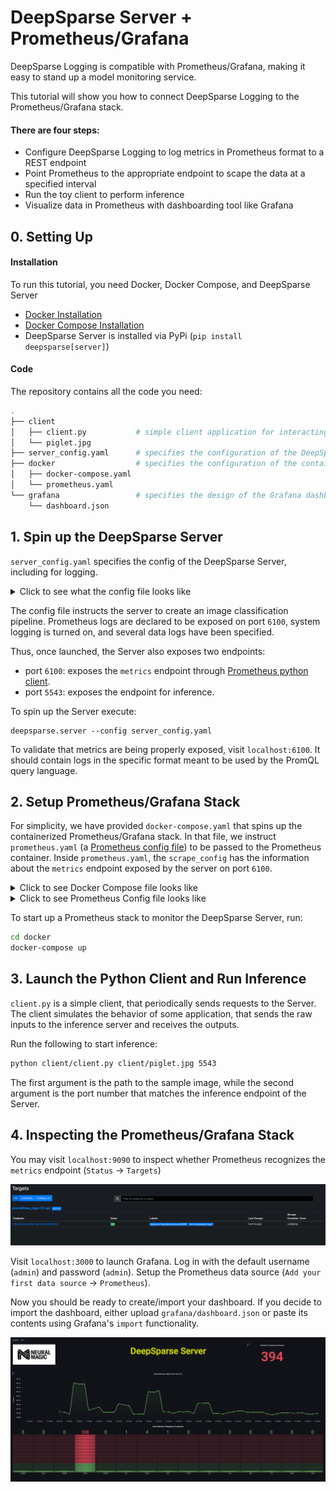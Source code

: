 # DeepSparse Server + Prometheus/Grafana

DeepSparse Logging is compatible with Prometheus/Grafana, making it easy to stand up a model monitoring service.

This tutorial will show you how to connect DeepSparse Logging to the Prometheus/Grafana stack.

#### There are four steps:
- Configure DeepSparse Logging to log metrics in Prometheus format to a REST endpoint
- Point Prometheus to the appropriate endpoint to scape the data at a specified interval
- Run the toy client to perform inference
- Visualize data in Prometheus with dashboarding tool like Grafana

## 0. Setting Up
#### Installation

To run this tutorial, you need Docker, Docker Compose, and DeepSparse Server
- [Docker Installation](https://docs.docker.com/engine/install/)
- [Docker Compose Installation](https://docs.docker.com/compose/install/)
- DeepSparse Server is installed via PyPi (`pip install deepsparse[server]`)

#### Code
The repository contains all the code you need:

```bash
.
├── client 
│   ├── client.py           # simple client application for interacting with Server
│   └── piglet.jpg 
├── server_config.yaml      # specifies the configuration of the DeepSparse server
├── docker                  # specifies the configuration of the containerized Prometheus/Grafana stack
│   ├── docker-compose.yaml
│   └── prometheus.yaml
└── grafana                 # specifies the design of the Grafana dashboard
    └── dashboard.json
```
## 1. Spin up the DeepSparse Server

`server_config.yaml` specifies the config of the DeepSparse Server, including for logging. 

<details>
    <summary>Click to see what the config file looks like</summary>

```yaml
# server_config.yaml

loggers:                        # << relevant to logging
  prometheus:           
    port: 6100
    
system_logging: on              # << relevant to logging

endpoints:
  - task: image_classification
    batch_size: 1
    model: zoo:cv/classification/resnet_v1-50/pytorch/sparseml/imagenet/pruned95_quant-none
    name: image_classification_pipeline
    data_logging:               # << relevant to logging
        pipeline_inputs:
        ...
```
</details>

The config file instructs the server to create an image classification pipeline. Prometheus logs are declared to be exposed on port `6100`, system logging is turned on, and several data logs have been specified.

Thus, once launched, the Server also exposes two endpoints:
- port `6100`: exposes the `metrics` endpoint through [Prometheus python client](https://github.com/prometheus/client_python).
- port `5543`: exposes the endpoint for inference.

To spin up the Server execute:
```
deepsparse.server --config server_config.yaml
```

To validate that metrics are being properly exposed, visit `localhost:6100`. It should contain logs in the specific format meant to be used by the PromQL query language.

## 2. Setup Prometheus/Grafana Stack

For simplicity, we have provided `docker-compose.yaml` that spins up the containerized Prometheus/Grafana stack. In that file, we instruct `prometheus.yaml` (a [Prometheus config file](https://prometheus.io/docs/prometheus/latest/configuration/configuration/)) to be passed to the Prometheus container. Inside `prometheus.yaml`, the `scrape_config` has the information about the `metrics` endpoint exposed by the server on port `6100`.

<details>
    <summary>Click to see Docker Compose file looks like</summary>

```yaml    
# docker-compose.yaml
    
version: "3"

services:
  prometheus:
    image: prom/prometheus
    extra_hosts:
      - "host.docker.internal:host-gateway"     # allow a direct connection from container to the local machine
    ports:
      - "9090:9090" # the default port used by Prometheus
    volumes:
      - ${PWD}/prometheus.yaml:/etc/prometheus/prometheus.yml # mount Prometheus config file

  grafana:
    image: grafana/grafana:latest
    depends_on:
      - prometheus
    ports:
      - "3000:3000" # the default port used by Grafana

```
</details>

<details>
    <summary>Click to see Prometheus Config file looks like</summary>
    
```yaml
# prometheus.yaml
    
global:
  scrape_interval: 15s                      # how often to scrape from endpoint
  evaluation_interval: 30s                  # time between each evaluation of Prometheus' alerting rules

scrape_configs:
  - job_name: prometheus_logs               # your project name
    static_configs:
      - targets:
          - 'host.docker.internal:6100'     # should match the port exposed by the PrometheusLogger in the DeepSparse Server config file 
```
</details>

To start up a Prometheus stack to monitor the DeepSparse Server, run:

```bash
cd docker
docker-compose up
```

## 3. Launch the Python Client and Run Inference

`client.py` is a simple client, that periodically sends requests to the Server. The client simulates the behavior of some application, 
that sends the raw inputs to the inference server and receives the outputs. 

Run the following to start inference:

```bash
python client/client.py client/piglet.jpg 5543
```
The first argument is the path to the sample image, while the second argument is the port number that matches the inference endpoint of the Server.

## 4. Inspecting the Prometheus/Grafana Stack

You may visit `localhost:9090` to inspect whether Prometheus recognizes the `metrics` endpoint (`Status` -> `Targets`)

![img.png](images/img_1.png)

Visit `localhost:3000` to launch Grafana. Log in with the default username (`admin`) and password (`admin`). 
Setup the Prometheus data source (`Add your first data source` -> `Prometheus`). 

Now you should be ready to create/import your dashboard. If you decide to import the dashboard, either upload `grafana/dashboard.json` or 
paste its contents using Grafana's `import` functionality.

![img.png](images/img_2.png)
